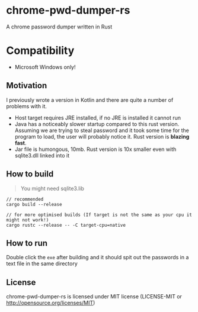 # chrome-pwd-dumper-rs
A chrome password dumper written in Rust

# Compatibility
- Microsoft Windows only!

## Motivation
I previously wrote a version in Kotlin and there are quite a number of problems with it.
- Host target requires JRE installed, if no JRE is installed it cannot run
- Java has a noticeably slower startup compared to this rust version. Assuming we are trying to steal password and it took some time for the program to load, the user will probably notice it. Rust version is **blazing fast**.
- Jar file is humongous, 10mb. Rust version is 10x smaller even with sqlite3.dll linked into it

## How to build
> You might need sqlite3.lib
```
// recommended
cargo build --release

// for more optimised builds (If target is not the same as your cpu it might not work!)
cargo rustc --release -- -C target-cpu=native
```

## How to run
Double click the `exe` after building and it should spit out the passwords in a text file in the same directory

## License
chrome-pwd-dumper-rs is licensed under MIT license (LICENSE-MIT or http://opensource.org/licenses/MIT)

